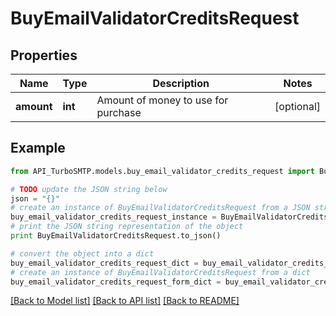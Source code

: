 # BuyEmailValidatorCreditsRequest


## Properties

Name | Type | Description | Notes
------------ | ------------- | ------------- | -------------
**amount** | **int** | Amount of money to use for purchase | [optional] 

## Example

```python
from API_TurboSMTP.models.buy_email_validator_credits_request import BuyEmailValidatorCreditsRequest

# TODO update the JSON string below
json = "{}"
# create an instance of BuyEmailValidatorCreditsRequest from a JSON string
buy_email_validator_credits_request_instance = BuyEmailValidatorCreditsRequest.from_json(json)
# print the JSON string representation of the object
print BuyEmailValidatorCreditsRequest.to_json()

# convert the object into a dict
buy_email_validator_credits_request_dict = buy_email_validator_credits_request_instance.to_dict()
# create an instance of BuyEmailValidatorCreditsRequest from a dict
buy_email_validator_credits_request_form_dict = buy_email_validator_credits_request.from_dict(buy_email_validator_credits_request_dict)
```
[[Back to Model list]](../README.md#documentation-for-models) [[Back to API list]](../README.md#documentation-for-api-endpoints) [[Back to README]](../README.md)


